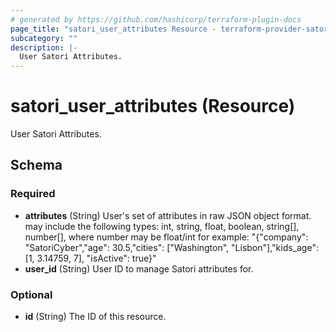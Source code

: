 ```yaml
---
# generated by https://github.com/hashicorp/terraform-plugin-docs
page_title: "satori_user_attributes Resource - terraform-provider-satori"
subcategory: ""
description: |-
  User Satori Attributes.
---
```


# satori_user_attributes (Resource)

User Satori Attributes.



<!-- schema generated by tfplugindocs -->
## Schema

### Required

- **attributes** (String) User's set of attributes in raw JSON object format. may include the following types: int, string, float, boolean, string[], number[], where number may be float/int  for example:  "{"company": "SatoriCyber","age": 30.5,"cities": ["Washington", "Lisbon"],"kids_age": [1, 3.14759, 7], "isActive": true}"
- **user_id** (String) User ID to manage Satori attributes for.

### Optional

- **id** (String) The ID of this resource.


